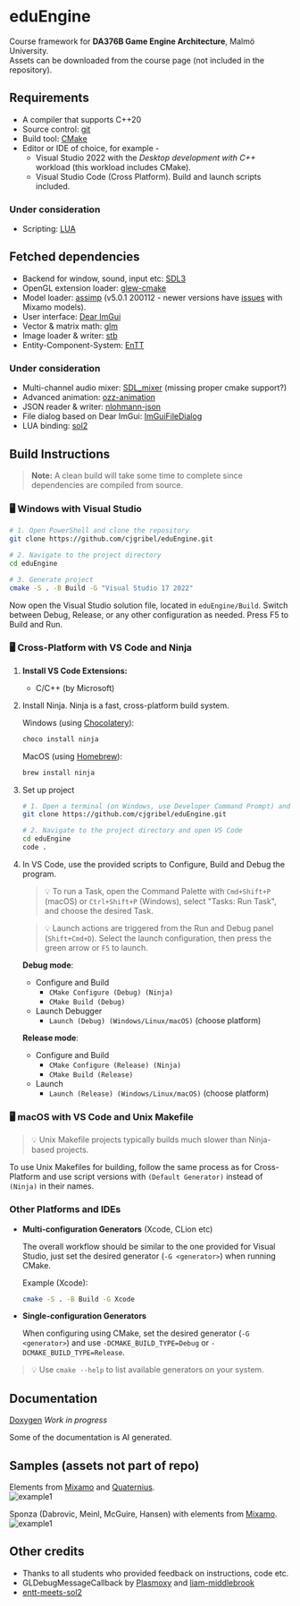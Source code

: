 # eduEngine

Course framework for **DA376B Game Engine Architecture**, Malmö University.  
Assets can be downloaded from the course page (not included in the repository).  

## Requirements

- A compiler that supports C++20
- Source control: [git](https://git-scm.com/)
- Build tool: [CMake](https://cmake.org/)
- Editor or IDE of choice, for example -
  - Visual Studio 2022 with the _Desktop development with C++_ workload (this workload includes CMake).
  - Visual Studio Code (Cross Platform). Build and launch scripts included.

### Under consideration

- Scripting: [LUA](https://www.lua.org/)

## Fetched dependencies

- Backend for window, sound, input etc: [SDL3](https://github.com/libsdl-org/SDL)
- OpenGL extension loader: [glew-cmake](https://github.com/Perlmint/glew-cmake)
- Model loader: [assimp](https://github.com/assimp/assimp) (v5.0.1 200112 - newer versions have [issues](https://github.com/assimp/assimp/issues/4620) with Mixamo models).
- User interface: [Dear ImGui](https://github.com/ocornut/imgui)
- Vector & matrix math: [glm](https://github.com/g-truc/glm)
- Image loader & writer: [stb](https://github.com/nothings/stb)
- Entity-Component-System: [EnTT](https://github.com/skypjack/entt)

### Under consideration

- Multi-channel audio mixer: [SDL_mixer](https://github.com/libsdl-org/SDL_mixer) (missing proper cmake support?)
- Advanced animation: [ozz-animation](https://guillaumeblanc.github.io/ozz-animation/)
- JSON reader & writer: [nlohmann-json](https://github.com/nlohmann/json)
- File dialog based on Dear ImGui: [ImGuiFileDialog](https://github.com/aiekick/ImGuiFileDialog)
- LUA binding: [sol2](https://github.com/ThePhD/sol2)

## Build Instructions
> **Note:** A clean build will take some time to complete since dependencies are compiled from source.

### 🖥️ Windows with Visual Studio

```sh
# 1. Open PowerShell and clone the repository
git clone https://github.com/cjgribel/eduEngine.git

# 2. Navigate to the project directory
cd eduEngine

# 3. Generate project
cmake -S . -B Build -G "Visual Studio 17 2022"
```
Now open the Visual Studio solution file, located in `eduEngine/Build`. 
Switch between Debug, Release, or any other configuration as needed. 
Press F5 to Build and Run.

### 🖥️ Cross-Platform with VS Code and Ninja

1. **Install VS Code Extensions:**
   - C/C++ (by Microsoft)

2. Install Ninja. Ninja is a fast, cross-platform build system.
   
   Windows (using [Chocolatery](https://chocolatey.org/install)):
   ```sh
   choco install ninja
   ```
   MacOS (using [Homebrew](https://brew.sh/)):
   ```sh
   brew install ninja
   ```
4. Set up project
   ```sh
   # 1. Open a terminal (on Windows, use Developer Command Prompt) and clone the repository
   git clone https://github.com/cjgribel/eduEngine.git

   # 2. Navigate to the project directory and open VS Code
   cd eduEngine
   code .
   ```
5. In VS Code, use the provided scripts to Configure, Build and Debug the program.  

   > 💡 To run a Task, open the Command Palette with `Cmd+Shift+P` (macOS) or `Ctrl+Shift+P` (Windows), select "Tasks: Run Task", and choose the desired Task.

   > 💡 Launch actions are triggered from the Run and Debug panel (`Shift+Cmd+D`). Select the launch configuration, then press the green arrow or `F5` to launch.

   **Debug mode**:
   - Configure and Build
     - `CMake Configure (Debug) (Ninja)`
     - `CMake Build (Debug)`
   - Launch Debugger
     - `Launch (Debug) (Windows/Linux/macOS)` (choose platform)

   **Release mode**:
   - Configure and Build
     - `CMake Configure (Release) (Ninja)`
     - `CMake Build (Release)`
   - Launch
     - `Launch (Release) (Windows/Linux/macOS)` (choose platform)

### 🖥️ macOS with VS Code and Unix Makefile

> 💡 Unix Makefile projects typically builds much slower than Ninja-based projects.

To use Unix Makefiles for building, follow the same process as for Cross-Platform and use script versions with `(Default Generator)` instead of `(Ninja)` in their names.

### Other Platforms and IDEs

- **Multi-configuration Generators** (Xcode, CLion etc)
  
  The overall workflow should be similar to the one provided for Visual Studio, just set the desired generator (`-G <generator>`) when running CMake.
  
  Example (Xcode):
  ```sh
  cmake -S . -B Build -G Xcode
  ```
- **Single-configuration Generators**
  
  When configuring using CMake, set the desired generator (`-G <generator>`) and use `-DCMAKE_BUILD_TYPE=Debug` or `-DCMAKE_BUILD_TYPE=Release`.

> 💡 Use `cmake --help` to list available generators on your system.

## Documentation

[Doxygen](https://cjgribel.github.io/eduEngine/) _Work in progress_  

Some of the documentation is AI generated.

## Samples (assets not part of repo)
Elements from [Mixamo](https://www.mixamo.com/) and [Quaternius](https://quaternius.com/).  
![example1](sample1.png)  

Sponza (Dabrovic, Meinl, McGuire, Hansen) with elements from [Mixamo](https://www.mixamo.com/).  
![example1](sample4.png)  

<!--
[Tarisland by Doctor A.](https://sketchfab.com/3d-models/tarisland-dragon-high-poly-ecf63885166c40e2bbbcdf11cd14e65f)  
![example2](sample2.png)  
-->

## Other credits

- Thanks to all students who provided feedback on instructions, code etc.
- GLDebugMessageCallback by [Plasmoxy](https://gist.github.com/Plasmoxy/aec637b85e306f671339dcfd509efc82) and [liam-middlebrook](https://gist.github.com/liam-middlebrook/c52b069e4be2d87a6d2f)
- [entt-meets-sol2](https://github.com/skaarj1989/entt-meets-sol2)
